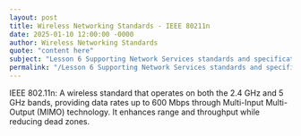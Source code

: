 ```yaml
---
layout: post
title: Wireless Networking Standards - IEEE 80211n
date: 2025-01-10 12:00:00 -0000
author: Wireless Networking Standards
quote: "content here"
subject: "Lesson 6 Supporting Network Services standards and specifications"
permalink: "/Lesson 6 Supporting Network Services standards and specifications/Wireless Networking Standards/Wireless Networking Standards - IEEE 80211n"
---
```


IEEE 802.11n: A wireless standard that operates on both the 2.4 GHz and 5 GHz bands, providing data rates up to 600 Mbps through Multi-Input Multi-Output (MIMO) technology. It enhances range and throughput while reducing dead zones.
